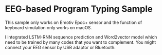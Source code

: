 # EEG-based Program Typing Sample
This sample only works on Emotiv Epoc+ sensor and the function of keyboard simulation only works on macOS.

I integrated LSTM-RNN sequence prediction and Word2vector model which need to be trained by many codes that you want to complement. You might connect your EEG sensor by USB adaptor or Bluetooth.
